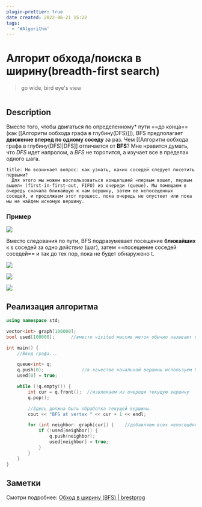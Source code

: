```yaml
---
plugin-prettier: true
date created: 2022-06-21 15:22
tags:
  - '#Algorithm'
---
```

# Алгорит обхода/поиска в ширину(breadth-first search)

>go wide, bird eye's view
```toc
```
## Description

Вместо того, чтобы двигаться по определенному* пути ==до конца==(как [[Алгоритм ообхода графа в глубину(DFS)]]), BFS предполагает **движение вперед по одному соседу** за раз.
Чем [[Алгоритм ообхода графа в глубину(DFS)|DFS]] отличается от **BFS**? Мне нравится думать, что _DFS_ идет напролом, а _BFS_ не торопится, а изучает все в пределах одного шага.

```ad-note
title: Но возникает вопрос: как узнать, каких соседей следует посетить первыми?  
  Для этого мы можем воспользоваться концепцией «первым вошел, первым вышел» (first-in-first-out, FIFO) из очереди (queue). Мы помещаем в очередь сначала ближайшую к нам вершину, затем ее непосещенных соседей, и продолжаем этот процесс, пока очередь не опустеет или пока мы не найдем искомую вершину.
```

### Пример

![](https://habrastorage.org/r/w1560/webt/-d/dk/wt/-ddkwtwgddcvzo4mbrpzeiaklm8.png)

Вместо следования по пути, BFS подразумевает посещение **ближайших** к s соседей за одно _действие_ (шаг), затем ==посещение соседей соседей== и так до тех пор, пока не будет обнаружено t.

![](https://habrastorage.org/r/w1560/webt/1u/vb/ny/1uvbnygi83vt6bxqnmv1hbwuzyq.png)

![](https://habrastorage.org/r/w1560/webt/tg/en/jq/tgenjqvsz1zipcv3obsicrhq78a.png)

![](https://habrastorage.org/r/w1560/webt/tf/j9/on/tfj9on04zudfmelpbn00xeh_tpm.png)

## Реализация алгоритма

```cpp
using namespace std;

vector<int> graph[100000];
bool used[100000];      //вместо visited массив меток обычно называют used.

int main() {
    //Ввод графа...

    queue<int> q;
    q.push(0);              //в качестве начальной вершины используем 0.
    used[0] = true;

    while (!q.empty()) {
        int cur = q.front();  //извлекаем из очереди текущую вершину
        q.pop();

        //Здесь должна быть обработка текущей вершины.
        cout << "BFS at vertex " << cur + 1 << endl;

        for (int neighbor: graph[cur]) {    //добавляем всех непосещённых соседей.
            if (!used[neighbor]) {
                q.push(neighbor);
                used[neighbor] = true;
            }
        }
    }
}
```

## Заметки

Смотри подробнее: [Обход в ширину (BFS) | brestprog](https://brestprog.by/topics/bfs/)
